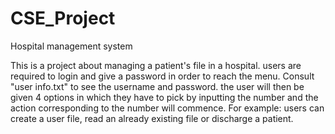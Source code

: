 # CSE_Project
 Hospital management system

This is a project about managing a patient's file in a hospital.
users are required to login and give a password in order to reach the menu.
Consult "user info.txt" to see the username and password.
the user will then be given 4 options in which they have to pick by inputting the number and the action corresponding to the number will commence.
For example: users can create a user file, read an already existing file or discharge a patient.